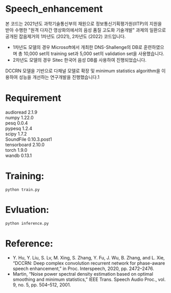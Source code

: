 # Speech_enhancement
본 코드는 2021년도 과학기술통신부의 재원으로 정보통신기획평가원(IITP)의 지원을 받아 수행한 "원격 다자간 영상화의에서의 음성 품질 고도화 기술개발" 과제의 일환으로 공개된 잡음제거의 1차년도 (2021), 2차년도 (2022) 코드입니다.
- 1차년도 모델의 경우 Microsoft에서 개최한 DNS-Shallenge의 DB로 훈련하였으며 총 10,000 set의 training set과 5,000 set의 validation set을 사용했습니다.
- 2차년도 모델의 경우 Sitec 한국어 음성 DB를 사용하여 진행되었습니다.

DCCRN 모델을 기반으로 다채널 모델로 확장 및 minimum statistics algorithm을 이용하여 성능을 개선하는 연구개발을 진행했습니다.1

# Requirement
audioread               2.1.9                              
numpy                   1.22.0               
pesq                    0.0.4                
pypesq                  1.2.4                
scipy                   1.7.2                
SoundFile               0.10.3.post1         
tensorboard             2.10.0               
torch                   1.9.0                
wandb                   0.13.1               

# Training:

    python train.py

# Evluation:

    python inference.py


# Reference:

* Y. Hu, Y. Liu, S. Lv, M. Xing, S. Zhang, Y. Fu, J. Wu, B. Zhang, and L. Xie, “DCCRN: Deep complex convolution recurrent network for phase-aware speech enhancement,” in Proc. Interspeech, 2020, pp. 2472–2476.
* Martin, “Noise power spectral density estimation based on optimal smoothing and minimum statistics,” IEEE Trans. Speech Audio Proc., vol. 9, no. 5, pp. 504–512, 2001.



